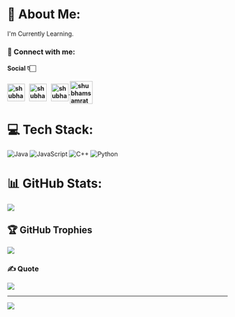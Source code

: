 # 💫 About Me:
I'm Currently Learning.


<h3 align="left">📩 Connect with me:</h3>
<p align="left">
<h4>Social 👇🏻<h4/>
<a href="mailto:shubhamsamrat22@gmail.com" target="blank"><img align="center" src="https://cdn4.iconfinder.com/data/icons/social-media-logos-6/512/112-gmail_email_mail-512.png" alt="shubhamsamrat52" height="40" width="40" /></a>&nbsp;&nbsp;
<a href="https://www.linkedin.com/in/shubhamkumar52/" target="blank"><img align="center" src="https://www.svgrepo.com/show/110195/linkedin.svg" alt="shubhamsamrat52" height="40" width="40" /></a>&nbsp;&nbsp;
<a href="https://twitter.com/shubhamsamrat52" target="blank"><img align="center" src="https://www.pngkey.com/png/full/2-27646_twitter-logo-png-transparent-background-logo-twitter-png.png" alt="shubhamsamrat52" height="40" width="40" />
<a href="https://www.instagram.com/shubhamsamrat52/" target="blank"><img align="center" src="https://cdn-icons-png.flaticon.com/512/3621/3621435.png" alt="shubhamsamrat52" height="52" width="52" /></a><br>


# 💻 Tech Stack:
![Java](https://img.shields.io/badge/java-%23ED8B00.svg?style=for-the-badge&logo=java&logoColor=white)
![JavaScript](https://img.shields.io/badge/javascript-%23323330.svg?style=for-the-badge&logo=javascript&logoColor=%23F7DF1E)
![C++](https://img.shields.io/badge/c++-%2300599C.svg?style=for-the-badge&logo=c%2B%2B&logoColor=white) 
![Python](https://img.shields.io/badge/python-3670A0?style=for-the-badge&logo=python&logoColor=ffdd54)
# 📊 GitHub Stats:
![](https://github-readme-streak-stats.herokuapp.com/?user=shubhamsamrat52&theme=radical&hide_border=false)<br/>

## 🏆 GitHub Trophies
![](https://github-profile-trophy.vercel.app/?username=shubhamsamrat52&theme=radical&no-frame=false&no-bg=false&margin-w=4)

### ✍️ Quote
![](https://quotes-github-readme.vercel.app/api?type=horizontal&theme=tokyonight)

---
[![](https://visitcount.itsvg.in/api?id=shubhamsamrat52&icon=2&color=6)](https://visitcount.itsvg.in)

<!-- Proudly created with GPRM ( https://gprm.itsvg.in ) -->
